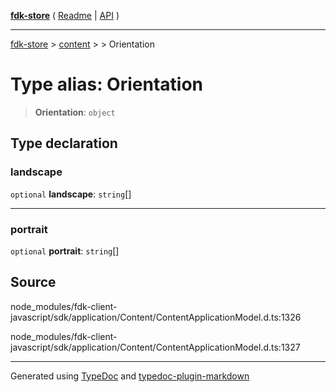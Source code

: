 [**fdk-store**](../../../README.md) ( [Readme](../../../README.md) \| [API](../../../API.md) )

---

[fdk-store](../../../API.md) > [content](../../README.md) > [<internal>](../README.md) > Orientation

# Type alias: Orientation

> **Orientation**: `object`

## Type declaration

### landscape

`optional` **landscape**: `string`[]

---

### portrait

`optional` **portrait**: `string`[]

## Source

node_modules/fdk-client-javascript/sdk/application/Content/ContentApplicationModel.d.ts:1326

node_modules/fdk-client-javascript/sdk/application/Content/ContentApplicationModel.d.ts:1327

---

Generated using [TypeDoc](https://typedoc.org/) and [typedoc-plugin-markdown](https://www.npmjs.com/package/typedoc-plugin-markdown)
